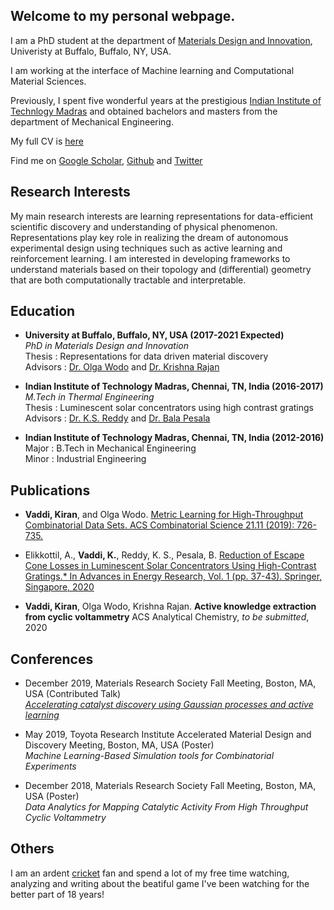 ## Welcome to my personal webpage.

I am a PhD student at the department of [Materials Design and Innovation](http://engineering.buffalo.edu/materials-design-innovation.html), Univeristy at Buffalo, Buffalo, NY, USA. 

I am working at the interface of Machine learning and Computational Material Sciences. 

Previously, I spent five wonderful years at the prestigious [Indian Institute of Technlogy Madras](https://www.iitm.ac.in/) and obtained bachelors and masters from the department of Mechanical Engineering. 


My full CV is [here](https://github.com/kiranvad/kiranvad.github.io/blob/master/KiranVaddi_CV.pdf)

Find me on [Google Scholar](https://scholar.google.com/citations?user=GbNEbEkAAAAJ&hl=en&oi=ao), [Github](https://github.com/kiranvad) and [Twitter](https://twitter.com/imvaddi)


## Research Interests
My main research interests are learning representations for data-efficient scientific discovery and understanding of physical phenomenon. Representations play key role in realizing the dream of autonomous experimental design using techniques such as active learning and reinforcement learning. I am interested in developing frameworks to understand materials based on their topology and (differential) geometry that are both computationally tractable and interpretable.

## Education

* **University at Buffalo, Buffalo, NY, USA (2017-2021 Expected)** \
_PhD in Materials Design and Innovation_  \
Thesis : Representations for data driven material discovery  \
Advisors : [Dr. Olga Wodo](http://www.owodo.org/) and [Dr. Krishna Rajan](https://tinyurl.com/y68324n2)

* **Indian Institute of Technology Madras, Chennai, TN, India (2016-2017)** \
_M.Tech in Thermal Engineering_  \
Thesis : Luminescent solar concentrators using high contrast gratings<br/>
Advisors : [Dr. K.S. Reddy](https://home.iitm.ac.in/ksreddy/) and [Dr. Bala Pesala](https://tinyurl.com/y63lcg9d)

* **Indian Institute of Technology Madras, Chennai, TN, India (2012-2016)** \
Major : B.Tech in Mechanical Engineering \
Minor : Industrial Engineering 
 
 
## Publications

* **Vaddi, Kiran**, and Olga Wodo. [Metric Learning for High-Throughput Combinatorial Data Sets. ACS Combinatorial Science 21.11 (2019): 726-735.](https://pubs.acs.org/doi/abs/10.1021/acscombsci.9b00086)

* Elikkottil, A., **Vaddi, K.**, Reddy, K. S., Pesala, B. [Reduction of Escape Cone Losses in Luminescent Solar Concentrators Using High-Contrast Gratings.* In Advances in Energy Research, Vol. 1 (pp. 37-43). Springer, Singapore, 2020](https://link.springer.com/chapter/10.1007/978-981-15-2666-4_5)

* **Vaddi, Kiran**, Olga Wodo, Krishna Rajan. **Active knowledge extraction from cyclic voltammetry** ACS Analytical Chemistry, _to be submitted_, 2020
 

## Conferences
* December 2019, Materials Research Society Fall Meeting, Boston, MA, USA (Contributed Talk) \
[*Accelerating catalyst discovery using Gaussian processes and active learning*](https://github.com/kiranvad/gpcv/blob/master/docs/MRS2019.pdf) 

* May 2019, Toyota Research Institute Accelerated Material Design and Discovery Meeting, Boston, MA, USA (Poster) \
*Machine Learning-Based Simulation tools for Combinatorial Experiments*

* December 2018, Materials Research Society Fall Meeting, Boston, MA, USA (Poster) \
*Data Analytics for Mapping Catalytic Activity From High Throughput Cyclic Voltammetry*
    
## Others
I am an ardent [cricket](https://en.wikipedia.org/wiki/Cricket) fan and spend a lot of my free time watching, analyzing and writing about the beatiful game I've been watching for the better part of 18 years!<br/>
